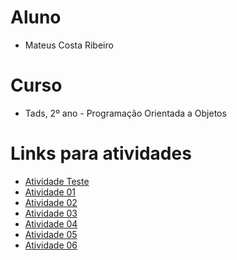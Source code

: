 # Aluno
- Mateus Costa Ribeiro

#  Curso
- Tads, 2º ano - Programação Orientada a Objetos

# Links para atividades
- [Atividade Teste](https://github.com/M-C-Ribeiro/Aula-Java-POO/blob/main/Atividade%20Teste/notebook/AtvTeste.ipynb)
- [Atividade 01](https://github.com/M-C-Ribeiro/Aula-Java-POO/blob/main/Atividades/Atv01/notebook/Atv01.ipynb)
- [Atividade 02](https://github.com/M-C-Ribeiro/Aula-Java-POO/blob/main/Atividades/Atv02/notebook/Atv02.ipynb)
- [Atividade 03](https://github.com/M-C-Ribeiro/Aula-Java-POO/blob/main/Atividades/Atv03/notebook/Atv03.ipynb)
- [Atividade 04](https://github.com/M-C-Ribeiro/Aula-Java-POO/blob/main/Atividades/Atv04/notebook/Atv04.ipynb)
- [Atividade 05](https://github.com/M-C-Ribeiro/Aula-Java-POO/blob/main/Atividades/Atv05/notebook/Atv05.ipynb)
- [Atividade 06]()
